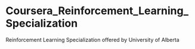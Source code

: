 # Coursera_Reinforcement_Learning_Specialization
Reinforcement Learning Specialization offered by University of Alberta
